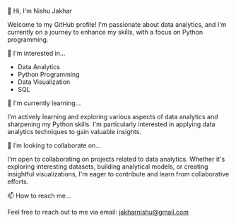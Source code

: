 🌸 Hi, I'm Nishu Jakhar 

Welcome to my GitHub profile! I'm passionate about data analytics, and I'm currently on a journey to enhance my skills, with a focus on Python programming.

🤍 I'm interested in...

- Data Analytics
- Python Programming
- Data Visualization
- SQL

🎀 I'm currently learning...

I'm actively learning and exploring various aspects of data analytics and sharpening my Python skills. I'm particularly interested in applying data analytics techniques to gain valuable insights.

🎉 I’m looking to collaborate on...

I'm open to collaborating on projects related to data analytics. Whether it's exploring interesting datasets, building analytical models, or creating insightful visualizations, I'm eager to contribute and learn from collaborative efforts.

📫 How to reach me...

Feel free to reach out to me via email: jakharnishu@gmail.com

